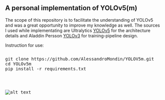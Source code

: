 ## A personal implementation of YOLOv5(m)

The scope of this repository is to facilitate the understanding of YOLOv5 and was a great opportunity to improve my knowledge as well. The sources I used while implementating are Ultralytics <a href="https://github.com/ultralytics/yolov5" target="_blank">YOLOv5</a> for the architecture details and Aladdin Persson <a href="https://github.com/aladdinpersson/Machine-Learning-Collection/tree/master/ML/Pytorch/object_detection/YOLOv3" target="_blank">YOLOv3</a> for training-pipeline design.

Instruction for use:
<pre>
<pre>git clone https://github.com/AlessandroMondin/YOLOV5m.git
<span class="pl-c1">cd</span> YOLOv5m
pip install -r requirements.txt</pre>

![alt text](https://github.com/AlessandroMondin/computer_vision/blob/main/yolov5/doc_files/yolo_v5_architecture.png)
